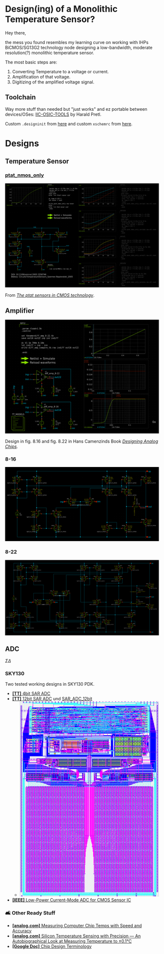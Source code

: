 # Design(ing) of a Monolithic Temperature Sensor?

Hey there,

the mess you found resembles my learning curve on working with IHPs BiCMOS/SG13G2 technology node designing a low-bandwidth, moderate resolution(?) monolithic temperature sensor.

The most basic steps are:

1. Converting Temperature to a voltage or current.
2. Amplification of that voltage.
3. Digitizing of the amplified voltage signal.

## Toolchain

Way more stuff than needed but "just works" and ez portable between devices/OSes: [IIC-OSIC-TOOLS](https://github.com/iic-jku/IIC-OSIC-TOOLS.git) by Harald Pretl.

Custom ``.designinit`` from [here](https://gist.github.com/0486ea22c6422ac99e09981821f6f2e3.git) and custom ``xschemrc`` from [here](https://gist.github.com/3af057f8273033688fce2c2d8ffad4ff.git).

# Designs

## Temperature Sensor

### [ptat_nmos_only](designs/sg13g2/practicing/TempSensor/design_data/xschem/ptat_nmos_only.sch)

![](.doc/ptat_nmos_only.png)

From [*The ptat sensors in CMOS technology*](https://ieeexplore.ieee.org/document/1558746).

## Amplifier

![](.doc/diffamp_compare.png)

Design in fig. 8.16 and fig. 8.22 in Hans Camenzinds Book [*Designing Analog Chips*](http://www.designinganalogchips.com/).

### 8-16

![](.doc/diff_amp_8-16.png)

### 8-22

![](.doc/diff_amp_8-22.png)

## ADC

$\Sigma \Delta$

### SKY130

Two tested working designs in SKY130 PDK.

* [**[TT]** 4bit SAR ADC](https://github.com/RVCE-DrSSN/tt_um_4Bit_SAR_ADC)
* [**[TT]** 12bit SAR ADC](https://www.tinytapeout.com/runs/tt07/tt_um_rnunes2311_12bit_sar_adc) und [SAR_ADC_12bit](https://github.com/rnunes2311/SAR_ADC_12bit)
    * ![12bit SAR ADC](https://raw.githubusercontent.com/TinyTapeout/tinytapeout-project-renders/main/shuttles/tt07/tt_um_rnunes2311_12bit_sar_adc/render.png)
* [**[IEEE]** Low-Power Current-Mode ADC for CMOS Sensor IC](https://ieeexplore.ieee.org/document/1464655)

### 🛋️ Other Ready Stuff

* [**[analog.com]** Measuring Computer Chip Temps with Speed and Accuracy](https://www.analog.com/en/resources/analog-dialogue/articles/measuring-computer-chip-temps-with-speed-and-accuracy.html)
* [**[analog.com]** Silicon Temperature Sensing with Precision — An Autobiographical Look at Measuring Temperature to ±0.1°C](https://www.analog.com/en/resources/technical-articles/silicon-temperature-sensing-with-precision.html)
* [**[Google Doc]** Chip Design Terminology](https://docs.google.com/document/d/1rDN5jw8sh0aTwf1jScn0nP2zy4FWLxC-82M8TL3Lbr4/mobilebasic)